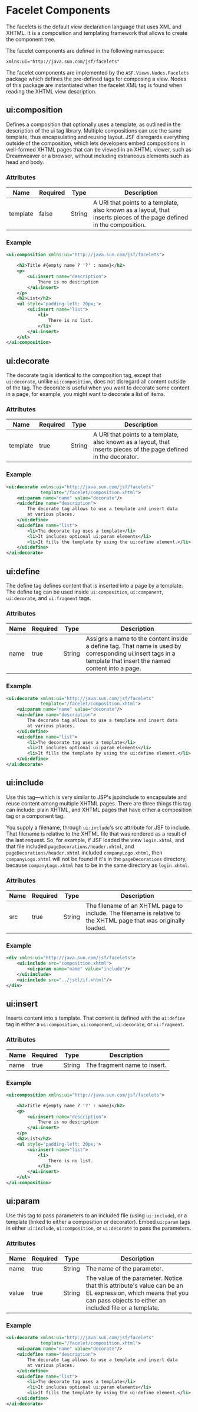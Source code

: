 # Facelet Components
The facelets is the default view declaration language that uses XML and XHTML.
It is a composition and templating framework that allows to create the component
tree.

The facelet components are defined in the following namespace:
```
xmlns:ui="http://java.sun.com/jsf/facelets"
```

The facelet components are implemented by the `ASF.Views.Nodes.Facelets`
package which defines the pre-defined tags for composing a view.  Nodes of
this package are instantiated when the facelet XML tag is found when reading
the XHTML view description.

## ui:composition

Defines a composition that optionally uses a template, as outlined in the description
of the ui tag library. Multiple compositions can use the same template, thus encapsulating
and reusing layout. JSF disregards everything outside of the composition, which lets
developers embed compositions in well-formed XHTML pages that can be viewed in an XHTML viewer,
such as Dreamweaver or a browser, without including extraneous elements such as head and body.

### Attributes

| Name  | Required | Type            | Description                                        |
| ----- | -------- | --------------- | -------------------------------------------------- |
| template | false | String          | A URI that points to a template, also known as a layout, that inserts pieces of the page defined in the composition. |

### Example

```XML
<ui:composition xmlns:ui="http://java.sun.com/jsf/facelets">

    <h2>Title #{empty name ? '?' : name}</h2>
    <p>
        <ui:insert name="description">
            There is no description
        </ui:insert>
    </p>
    <h2>List</h2>
    <ul style='padding-left: 20px;'>
        <ui:insert name="list">
            <li>
                There is no list.
            </li>
        </ui:insert>
    </ul>
</ui:composition>
```
## ui:decorate

The decorate tag is identical to the composition tag, except that `ui:decorate`,
unlike `ui:composition`, does not disregard all content outside of the tag.
The decorate is useful when you want to decorate some content in a page, for example,
you might want to decorate a list of items.

### Attributes

| Name  | Required | Type            | Description                                        |
| ----- | -------- | --------------- | -------------------------------------------------- |
| template | true  | String          | A URI that points to a template, also known as a layout, that inserts pieces of the page defined in the decorator. |

### Example

```XML
<ui:decorate xmlns:ui="http://java.sun.com/jsf/facelets"
             template="/facelet/composition.xhtml">
    <ui:param name="name" value="decorate"/>
    <ui:define name="description">
        The decorate tag allows to use a template and insert data
        at various places.
    </ui:define>
    <ui:define name="list">
        <li>The decorate tag uses a template</li>
        <li>It includes optional ui:param elements</li>
        <li>It fills the template by using the ui:define element.</li>
    </ui:define>
</ui:decorate>
```
## ui:define

The define tag defines content that is inserted into a page by a template.
The define tag can be used inside `ui:composition`, `ui:component`, `ui:decorate`,
and `ui:fragment` tags.

### Attributes

| Name  | Required | Type            | Description                                        |
| ----- | -------- | --------------- | -------------------------------------------------- |
| name  | true     | String          | Assigns a name to the content inside a define tag. That name is used by corresponding ui:insert tags in a template that insert the named content into a page. |

### Example

```XML
<ui:decorate xmlns:ui="http://java.sun.com/jsf/facelets"
             template="/facelet/composition.xhtml">
    <ui:param name="name" value="decorate"/>
    <ui:define name="description">
        The decorate tag allows to use a template and insert data
        at various places.
    </ui:define>
    <ui:define name="list">
        <li>The decorate tag uses a template</li>
        <li>It includes optional ui:param elements</li>
        <li>It fills the template by using the ui:define element.</li>
    </ui:define>
</ui:decorate>
```
## ui:include

Use this tag—which is very similar to JSP's jsp:include to encapsulate and reuse
content among multiple XHTML pages. There are three things this tag can include:
plain XHTML, and XHTML pages that have either a composition tag or a component tag.

You supply a filename, through `ui:include`'s src attribute for JSF to include.
That filename is relative to the XHTML file that was rendered as a result of the
last request. So, for example, if JSF loaded the view `login.xhtml`, and that file
included `pageDecorations/header.xhtml`, and `pageDecorations/header.xhtml` included
`companyLogo.xhtml`, then `companyLogo.xhtml` will not be found if it's in the
`pageDecorations` directory, because `companyLogo.xhtml` has to be in the same
directory as `login.xhtml`.

### Attributes

| Name  | Required | Type            | Description                                        |
| ----- | -------- | --------------- | -------------------------------------------------- |
| src   | true     | String          | The filename of an XHTML page to include. The filename is relative to the XHTML page that was originally loaded. |

### Example

```XML
<div xmlns:ui="http://java.sun.com/jsf/facelets">
    <ui:include src="composition.xhtml">
        <ui:param name="name" value="include"/>
    </ui:include>
    <ui:include src="../jstl/if.xhtml"/>
</div>
```
## ui:insert

Inserts content into a template. That content is defined with the `ui:define` tag
in either a `ui:composition`, `ui:component`, `ui:decorate`, or `ui:fragment`.

### Attributes

| Name  | Required | Type            | Description                                        |
| ----- | -------- | --------------- | -------------------------------------------------- |
| name  | true     | String          | The fragment name to insert. |

### Example

```XML
<ui:composition xmlns:ui="http://java.sun.com/jsf/facelets">

    <h2>Title #{empty name ? '?' : name}</h2>
    <p>
        <ui:insert name="description">
            There is no description
        </ui:insert>
    </p>
    <h2>List</h2>
    <ul style='padding-left: 20px;'>
        <ui:insert name="list">
            <li>
                There is no list.
            </li>
        </ui:insert>
    </ul>
</ui:composition>
```
## ui:param

Use this tag to pass parameters to an included file (using `ui:include`),
or a template (linked to either a composition or decorator). Embed `ui:param` tags
in either `ui:include`, `ui:composition`, or `ui:decorate` to pass the parameters.

### Attributes

| Name  | Required | Type            | Description                                        |
| ----- | -------- | --------------- | -------------------------------------------------- |
| name  | true     | String          | The name of the parameter. |
| value | true     | String          | The value of the parameter. Notice that this attribute's value can be an EL expression, which means that you can pass objects to either an included file or a template. |

### Example

```XML
<ui:decorate xmlns:ui="http://java.sun.com/jsf/facelets"
             template="/facelet/composition.xhtml">
    <ui:param name="name" value="decorate"/>
    <ui:define name="description">
        The decorate tag allows to use a template and insert data
        at various places.
    </ui:define>
    <ui:define name="list">
        <li>The decorate tag uses a template</li>
        <li>It includes optional ui:param elements</li>
        <li>It fills the template by using the ui:define element.</li>
    </ui:define>
</ui:decorate>
```

